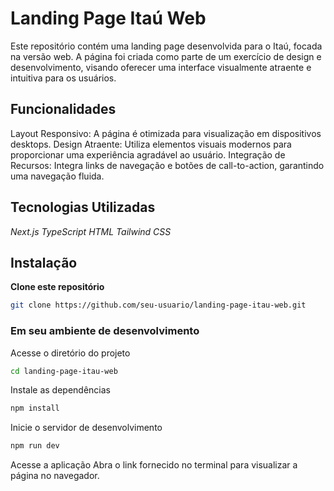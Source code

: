 # Landing Page Itaú Web

Este repositório contém uma landing page desenvolvida para o Itaú, focada na versão web. A página foi criada como parte de um exercício de design e desenvolvimento, visando oferecer uma interface visualmente atraente e intuitiva para os usuários.

## Funcionalidades

Layout Responsivo: A página é otimizada para visualização em dispositivos desktops.
Design Atraente: Utiliza elementos visuais modernos para proporcionar uma experiência agradável ao usuário.
Integração de Recursos: Integra links de navegação e botões de call-to-action, garantindo uma navegação fluida.

## Tecnologias Utilizadas

_Next.js_
_TypeScript_
_HTML_
_Tailwind CSS_

## Instalação

**Clone este repositório**

```bash
git clone https://github.com/seu-usuario/landing-page-itau-web.git
```

### Em seu ambiente de desenvolvimento

Acesse o diretório do projeto

```bash
cd landing-page-itau-web
```

Instale as dependências

```bash
npm install
```

Inicie o servidor de desenvolvimento

```bash
npm run dev
```

Acesse a aplicação
Abra o link fornecido no terminal para visualizar a página no navegador.

